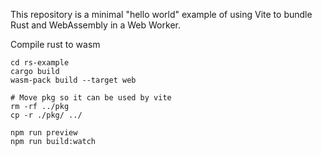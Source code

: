 This repository is a minimal "hello world" example of using Vite to bundle Rust and WebAssembly in a Web Worker.

Compile rust to wasm
```
cd rs-example
cargo build
wasm-pack build --target web

# Move pkg so it can be used by vite
rm -rf ../pkg
cp -r ./pkg/ ../

npm run preview
npm run build:watch
```
